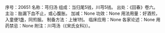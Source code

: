 序号：20651
名称：芎归汤
组成：当归尾5钱，川芎5钱。
出处：《回春》卷六。
主治：胎漏下血不止，或心腹胀。
加减：None
功效：None
用法用量：好酒煎，入童便1盏，同煎服。
制备方法：上锉1剂。
临床应用：None
各家论述：None
用药禁忌：None
附注：川芎汤（《宋氏女科》）。
